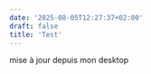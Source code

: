 ```yaml
---
date: '2025-08-05T12:27:37+02:00'
draft: false
title: 'Test'
---
```


mise à jour depuis mon desktop

